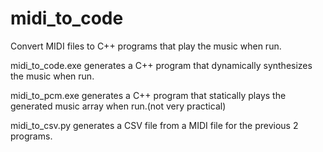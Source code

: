 # midi_to_code
Convert MIDI files to C++ programs that play the music when run.

midi_to_code.exe generates a C++ program that dynamically synthesizes the music when run.

midi_to_pcm.exe generates a C++ program that statically plays the generated music array when run.(not very practical)

midi_to_csv.py generates a CSV file from a MIDI file for the previous 2 programs.
